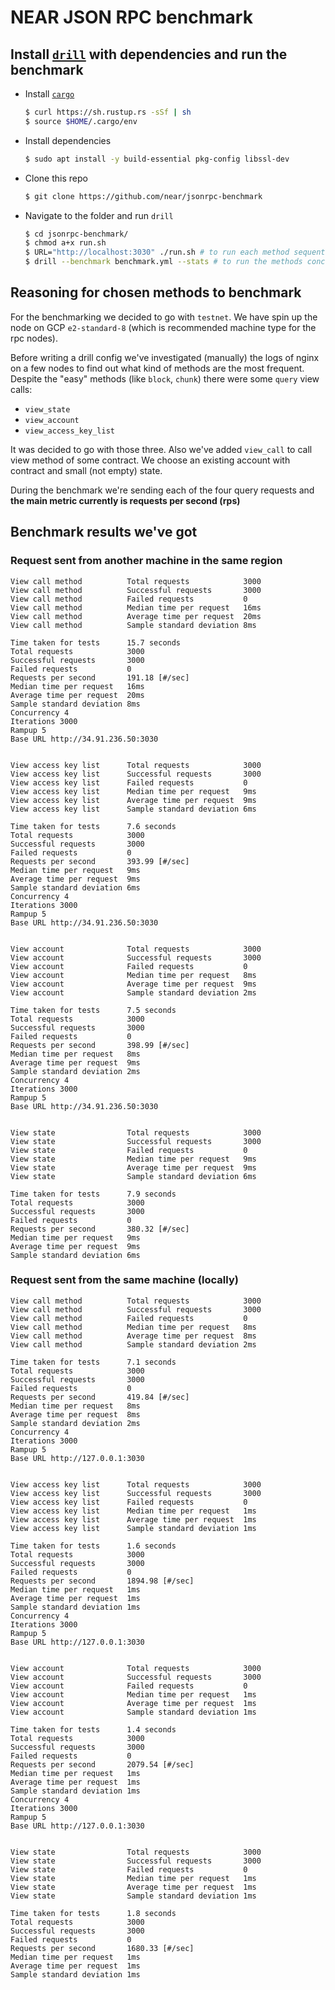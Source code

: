 # NEAR JSON RPC benchmark

## Install [`drill`](https://github.com/fcsonline/drill) with dependencies and run the benchmark

* Install [`cargo`](https://doc.rust-lang.org/cargo/getting-started/installation.html)

    ```bash
    $ curl https://sh.rustup.rs -sSf | sh
    $ source $HOME/.cargo/env
    ```

* Install dependencies

    ```bash
    $ sudo apt install -y build-essential pkg-config libssl-dev
    ```

* Clone this repo

    ```bash
    $ git clone https://github.com/near/jsonrpc-benchmark
    ```

* Navigate to the folder and run `drill`

    ```bash
    $ cd jsonrpc-benchmark/
    $ chmod a+x run.sh
    $ URL="http://localhost:3030" ./run.sh # to run each method sequentially
    $ drill --benchmark benchmark.yml --stats # to run the methods concurrently
    ```

## Reasoning for chosen methods to benchmark

For the benchmarking we decided to go with `testnet`. We have spin up the node on GCP `e2-standard-8` (which is recommended machine type for the rpc nodes).

Before writing a drill config we've investigated (manually) the logs of nginx on a few nodes to find out what kind of methods are the most frequent. Despite the "easy" methods (like `block`, `chunk`) there were some `query` view calls:

* `view_state`
* `view_account`
* `view_access_key_list`

It was decided to go with those three. Also we've added `view_call` to call view method of some contract. We choose an existing account with contract and small (not empty) state.

During the benchmark we're sending each of the four query requests and **the main metric currently is requests per second (rps)**

## Benchmark results we've got

### Request sent from another machine in the same region

```
View call method          Total requests            3000
View call method          Successful requests       3000
View call method          Failed requests           0
View call method          Median time per request   16ms
View call method          Average time per request  20ms
View call method          Sample standard deviation 8ms

Time taken for tests      15.7 seconds
Total requests            3000
Successful requests       3000
Failed requests           0
Requests per second       191.18 [#/sec]
Median time per request   16ms
Average time per request  20ms
Sample standard deviation 8ms
Concurrency 4
Iterations 3000
Rampup 5
Base URL http://34.91.236.50:3030


View access key list      Total requests            3000
View access key list      Successful requests       3000
View access key list      Failed requests           0
View access key list      Median time per request   9ms
View access key list      Average time per request  9ms
View access key list      Sample standard deviation 6ms

Time taken for tests      7.6 seconds
Total requests            3000
Successful requests       3000
Failed requests           0
Requests per second       393.99 [#/sec]
Median time per request   9ms
Average time per request  9ms
Sample standard deviation 6ms
Concurrency 4
Iterations 3000
Rampup 5
Base URL http://34.91.236.50:3030


View account              Total requests            3000
View account              Successful requests       3000
View account              Failed requests           0
View account              Median time per request   8ms
View account              Average time per request  9ms
View account              Sample standard deviation 2ms

Time taken for tests      7.5 seconds
Total requests            3000
Successful requests       3000
Failed requests           0
Requests per second       398.99 [#/sec]
Median time per request   8ms
Average time per request  9ms
Sample standard deviation 2ms
Concurrency 4
Iterations 3000
Rampup 5
Base URL http://34.91.236.50:3030


View state                Total requests            3000
View state                Successful requests       3000
View state                Failed requests           0
View state                Median time per request   9ms
View state                Average time per request  9ms
View state                Sample standard deviation 6ms

Time taken for tests      7.9 seconds
Total requests            3000
Successful requests       3000
Failed requests           0
Requests per second       380.32 [#/sec]
Median time per request   9ms
Average time per request  9ms
Sample standard deviation 6ms
```

### Request sent from the same machine (locally)

```
View call method          Total requests            3000
View call method          Successful requests       3000
View call method          Failed requests           0
View call method          Median time per request   8ms
View call method          Average time per request  8ms
View call method          Sample standard deviation 2ms

Time taken for tests      7.1 seconds
Total requests            3000
Successful requests       3000
Failed requests           0
Requests per second       419.84 [#/sec]
Median time per request   8ms
Average time per request  8ms
Sample standard deviation 2ms
Concurrency 4
Iterations 3000
Rampup 5
Base URL http://127.0.0.1:3030


View access key list      Total requests            3000
View access key list      Successful requests       3000
View access key list      Failed requests           0
View access key list      Median time per request   1ms
View access key list      Average time per request  1ms
View access key list      Sample standard deviation 1ms

Time taken for tests      1.6 seconds
Total requests            3000
Successful requests       3000
Failed requests           0
Requests per second       1894.98 [#/sec]
Median time per request   1ms
Average time per request  1ms
Sample standard deviation 1ms
Concurrency 4
Iterations 3000
Rampup 5
Base URL http://127.0.0.1:3030


View account              Total requests            3000
View account              Successful requests       3000
View account              Failed requests           0
View account              Median time per request   1ms
View account              Average time per request  1ms
View account              Sample standard deviation 1ms

Time taken for tests      1.4 seconds
Total requests            3000
Successful requests       3000
Failed requests           0
Requests per second       2079.54 [#/sec]
Median time per request   1ms
Average time per request  1ms
Sample standard deviation 1ms
Concurrency 4
Iterations 3000
Rampup 5
Base URL http://127.0.0.1:3030


View state                Total requests            3000
View state                Successful requests       3000
View state                Failed requests           0
View state                Median time per request   1ms
View state                Average time per request  1ms
View state                Sample standard deviation 1ms

Time taken for tests      1.8 seconds
Total requests            3000
Successful requests       3000
Failed requests           0
Requests per second       1680.33 [#/sec]
Median time per request   1ms
Average time per request  1ms
Sample standard deviation 1ms
```

